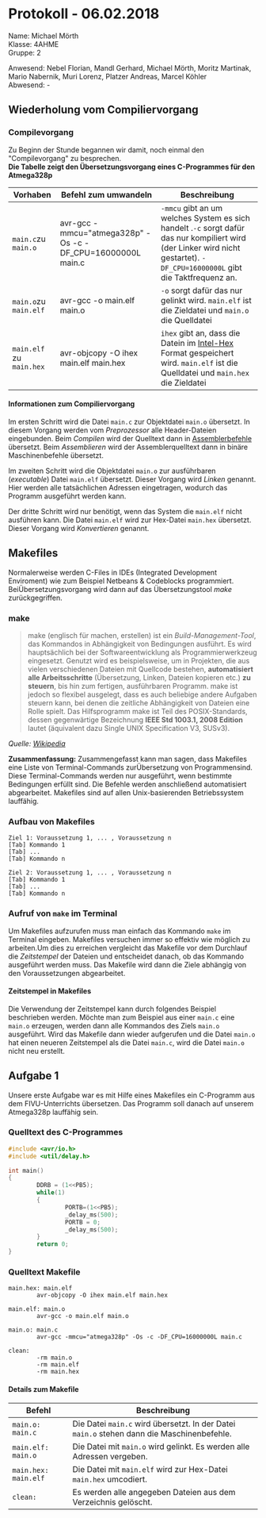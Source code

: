 # Protokoll - 06.02.2018
Name: Michael Mörth  
Klasse: 4AHME  
Gruppe: 2  

Anwesend: Nebel Florian, Mandl Gerhard, Michael Mörth, Moritz Martinak, Mario Nabernik, Muri Lorenz, Platzer Andreas, Marcel Köhler    
Abwesend: -

## Wiederholung vom Compiliervorgang
### Compilevorgang
Zu Beginn der Stunde begannen wir damit, noch einmal den "Compilevorgang" zu besprechen.  
**Die Tabelle zeigt den Übersetzungsvorgang eines C-Programmes für den Atmega328p**

Vorhaben | Befehl zum umwandeln | Beschreibung
--------------- | --------- | ---------
`main.c`zu `main.o` | avr-gcc -mmcu="atmega328p" -Os -c -DF_CPU=16000000L main.c | `-mmcu` gibt an um welches System es sich handelt .`-c` sorgt dafür das nur kompiliert wird (der Linker wird nicht gestartet). `-DF_CPU=16000000L` gibt die Taktfrequenz an.
`main.o`zu `main.elf`| avr-gcc -o main.elf main.o | `-o` sorgt dafür das nur gelinkt wird. `main.elf` ist die Zieldatei und `main.o` die Quelldatei
`main.elf` zu `main.hex` | avr-objcopy -O ihex main.elf main.hex | `ihex` gibt an, dass die Datein im [Intel-Hex](https://de.wikipedia.org/wiki/Intel_HEX) Format gespeichert wird. `main.elf` ist die Quelldatei und `main.hex` die Zieldatei

#### Informationen zum Compiliervorgang
Im ersten Schritt wird die Datei `main.c` zur Objektdatei `main.o` übersetzt. In diesem Vorgang werden vom *Preprozessor* alle Header-Dateien eingebunden. Beim *Compilen* wird der Quelltext dann in [Assemblerbefehle](https://de.wikipedia.org/wiki/Assembler_(Informatik)) übersetzt. Beim *Assemblieren* wird der Assemblerquelltext dann in binäre Maschinenbefehle übersetzt.

Im zweiten Schritt wird die Objektdatei `main.o` zur ausführbaren (*executable*) Datei `main.elf` übersetzt. Dieser Vorgang wird *Linken* genannt. Hier werden alle tatsächlichen Adressen eingetragen, wodurch das Programm ausgeführt werden kann.

Der dritte Schritt wird nur benötigt, wenn das System die `main.elf` nicht ausführen kann. Die Datei `main.elf` wird zur Hex-Datei `main.hex` übersetzt. Dieser Vorgang wird *Konvertieren* genannt.

## Makefiles
Normalerweise werden C-Files in IDEs (Integrated Development Enviroment) wie zum Beispiel Netbeans & Codeblocks programmiert. BeiÜbersetzungsvorgang wird dann auf das Übersetzungstool *make* zurückgegriffen.

### make
> make (englisch für machen, erstellen) ist ein *Build-Management-Tool*, das Kommandos in Abhängigkeit von Bedingungen ausführt. Es wird hauptsächlich bei der Softwareentwicklung als Programmierwerkzeug eingesetzt.
> Genutzt wird es beispielsweise, um in Projekten, die aus vielen verschiedenen Dateien mit Quellcode bestehen, **automatisiert alle Arbeitsschritte** (Übersetzung, Linken, Dateien kopieren etc.) **zu steuern**, bis hin zum fertigen, ausführbaren Programm. make ist jedoch so flexibel ausgelegt, dass es auch beliebige andere Aufgaben steuern kann, bei denen die zeitliche Abhängigkeit von Dateien eine Rolle spielt.
> Das Hilfsprogramm make ist Teil des POSIX-Standards, dessen gegenwärtige Bezeichnung **IEEE Std 1003.1, 2008 Edition** lautet (äquivalent dazu Single UNIX Specification V3, SUSv3).
 
*Quelle: [Wikipedia](https://de.wikipedia.org/wiki/Make)*

**Zusammenfassung:**
Zusammengefasst kann man sagen, dass Makefiles eine Liste von Terminal-Commands zurÜbersetzung von Programmensind. Diese Terminal-Commands werden nur ausgeführt, wenn bestimmte Bedingungen erfüllt sind. Die Befehle werden anschließend automatisiert abgearbeitet. Makefiles sind auf allen Unix-basierenden Betriebssystem lauffähig.

### Aufbau von Makefiles
```
Ziel 1: Voraussetzung 1, ... , Voraussetzung n  
[Tab] Kommando 1  
[Tab] ...  
[Tab] Kommando n  

Ziel 2: Voraussetzung 1, ... , Voraussetzung n  
[Tab] Kommando 1  
[Tab] ...  
[Tab] Kommando n  
```

### Aufruf von `make` im Terminal
Um Makefiles aufzurufen muss man einfach das Kommando `make` im Terminal eingeben. Makefiles versuchen immer so effektiv wie möglich zu arbeiten.Um dies zu erreichen vergleicht das Makefile vor dem Durchlauf die *Zeitstempel* der Dateien und entscheidet danach, ob das Kommando ausgeführt werden muss. Das Makefile wird dann die Ziele abhängig von den Voraussetzungen abgearbeitet.

#### Zeitstempel in Makefiles
Die Verwendung der Zeitstempel kann durch folgendes Beispiel beschrieben werden. Möchte man zum Beispiel aus einer `main.c` eine `main.o` erzeugen, werden dann alle Kommandos des Ziels `main.o` ausgeführt. Wird das Makefile dann wieder aufgerufen und die Datei `main.o` hat einen neueren Zeitstempel als die Datei `main.c`, wird die Datei `main.o` nicht neu erstellt.

## Aufgabe 1
Unsere erste Aufgabe war es mit Hilfe eines Makefiles ein C-Programm aus dem FIVU-Unterrichts übersetzen. Das Programm soll danach auf unserem Atmega328p lauffähig sein.

### Quelltext des C-Programmes
```c
#include <avr/io.h>
#include <util/delay.h>

int main()
{
        DDRB = (1<<PB5);
        while(1)
        {
                PORTB=(1<<PB5);
                _delay_ms(500);
                PORTB = 0;
                _delay_ms(500);
        }
        return 0;
}
```
### Quelltext Makefile
```
main.hex: main.elf
        avr-objcopy -O ihex main.elf main.hex

main.elf: main.o
        avr-gcc -o main.elf main.o

main.o: main.c
        avr-gcc -mmcu="atmega328p" -Os -c -DF_CPU=16000000L main.c

clean:
        -rm main.o
        -rm main.elf
        -rm main.hex
```
#### Details zum Makefile

Befehl | Beschreibung
------ | ------------
`main.o: main.c` | Die Datei `main.c` wird übersetzt. In der Datei `main.o` stehen dann die Maschinenbefehle.
`main.elf: main.o` | Die Datei mit `main.o` wird gelinkt. Es werden alle Adressen vergeben.
`main.hex: main.elf` | Die Datei mit `main.elf` wird zur Hex-Datei `main.hex` umcodiert.
`clean:`| Es werden alle angegeben Dateien aus dem Verzeichnis gelöscht.

